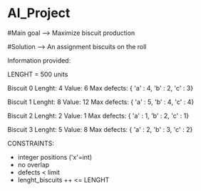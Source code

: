 # AI_Project

#Main goal --> Maximize biscuit production

#Solution --> An assignment biscuits on the roll

Information provided:

LENGHT = 500 units
				
Biscuit 0
Lenght: 4
Value: 6
Max defects: { 'a' : 4, 'b' : 2, 'c' : 3}

Biscuit 1
Lenght: 8
Value: 12
Max defects: { 'a' : 5, 'b' : 4, 'c' : 4}

Biscuit 2
Lenght: 2
Value: 1
Max defects: { 'a' : 1, 'b' : 2, 'c' : 1}

Biscuit 3
Lenght: 5
Value: 8
Max defects: { 'a' : 2, 'b' : 3, 'c' : 2}

CONSTRAINTS:
- integer positions ('x'=int)
- no overlap
- defects < limit
- lenght_biscuits ++ <= LENGHT
